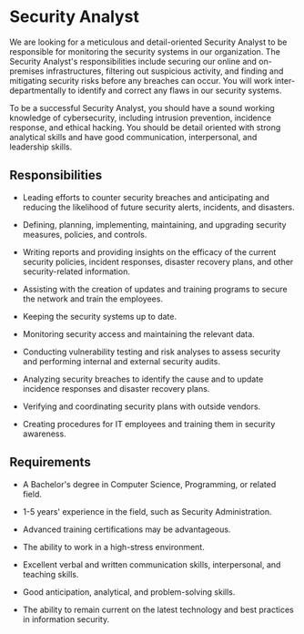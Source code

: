 # Security Analyst

We are looking for a meticulous and detail-oriented Security Analyst to be responsible for monitoring the security systems in our organization. The Security Analyst's responsibilities include securing our online and on-premises infrastructures, filtering out suspicious activity, and finding and mitigating security risks before any breaches can occur. You will work inter-departmentally to identify and correct any flaws in our security systems.

To be a successful Security Analyst, you should have a sound working knowledge of cybersecurity, including intrusion prevention, incidence response, and ethical hacking. You should be detail oriented with strong analytical skills and have good communication, interpersonal, and leadership skills.

## Responsibilities

* Leading efforts to counter security breaches and anticipating and reducing the likelihood of future security alerts, incidents, and disasters.

* Defining, planning, implementing, maintaining, and upgrading security measures, policies, and controls.

* Writing reports and providing insights on the efficacy of the current security policies, incident responses, disaster recovery plans, and other security-related information.

* Assisting with the creation of updates and training programs to secure the network and train the employees.

* Keeping the security systems up to date.

* Monitoring security access and maintaining the relevant data.

* Conducting vulnerability testing and risk analyses to assess security and performing internal and external security audits.

* Analyzing security breaches to identify the cause and to update incidence responses and disaster recovery plans.

* Verifying and coordinating security plans with outside vendors.

* Creating procedures for IT employees and training them in security awareness.

## Requirements

* A Bachelor's degree in Computer Science, Programming, or related field.

* 1-5 years' experience in the field, such as Security Administration.

* Advanced training certifications may be advantageous.

* The ability to work in a high-stress environment.

* Excellent verbal and written communication skills, interpersonal, and teaching skills.

* Good anticipation, analytical, and problem-solving skills.

* The ability to remain current on the latest technology and best practices in information security.


